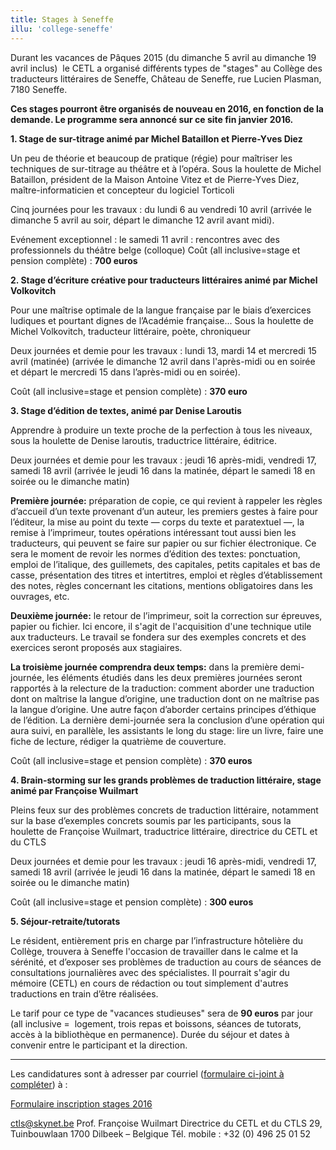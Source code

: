 ```yaml
---
title: Stages à Seneffe
illu: 'college-seneffe'
---
```


Durant les vacances de Pâques 2015 (du dimanche 5 avril au dimanche 19 avril inclus)  le CETL a organisé différents types de "stages" au Collège des traducteurs littéraires de Seneffe, Château de Seneffe, rue Lucien Plasman, 7180 Seneffe.

**Ces stages pourront être organisés de nouveau en 2016, en fonction de la demande. Le programme sera annoncé sur ce site fin janvier 2016.**



**1. Stage de sur-titrage animé par Michel Bataillon et Pierre-Yves Diez**

Un peu de théorie et beaucoup de pratique (régie) pour maîtriser les techniques de sur-titrage au théâtre et à l’opéra.
Sous la houlette de Michel Bataillon, président de la Maison Antoine Vitez et de Pierre-Yves Diez, maître-informaticien et concepteur du logiciel Torticoli

Cinq journées pour les travaux : du lundi 6 au vendredi 10 avril
(arrivée le dimanche 5 avril au soir, départ le dimanche 12 avril avant midi).

Evénement exceptionnel : le samedi 11 avril : rencontres avec des professionnels du théâtre belge (colloque)
Coût (all inclusive=stage et pension complète) : **700 euros**

**2. Stage d’écriture créative pour traducteurs littéraires animé par Michel Volkovitch**

Pour une maîtrise optimale de la langue française par le biais d’exercices ludiques et pourtant dignes de l’Académie française...
Sous la houlette de Michel Volkovitch, traducteur littéraire, poète, chroniqueur

Deux journées et demie pour les travaux : lundi 13, mardi 14 et mercredi 15 avril (matinée)
(arrivée le dimanche 12 avril dans l'après-midi ou en soirée et départ le mercredi 15 dans l’après-midi ou en soirée).

Coût (all inclusive=stage et pension complète) : **370 euro**

**3. Stage d’édition de textes, animé par Denise Laroutis**

Apprendre à produire un texte proche de la perfection à tous les niveaux, sous la houlette de Denise laroutis, traductrice littéraire, éditrice.

Deux journées et demie pour les travaux : jeudi 16 après-midi, vendredi 17, samedi 18 avril
(arrivée le jeudi 16 dans la matinée, départ le samedi 18 en soirée ou le dimanche matin)

**Première journée:** préparation de copie, ce qui revient à rappeler les règles d’accueil d’un texte provenant d’un auteur, les premiers gestes à faire pour l’éditeur, la mise au point du texte — corps du texte et paratextuel —, la remise à l’imprimeur, toutes opérations intéressant tout aussi bien les traducteurs, qui peuvent se faire sur papier ou sur fichier électronique.
Ce sera le moment de revoir les normes d’édition des textes: ponctuation, emploi de l’italique, des guillemets, des capitales, petits capitales et bas de casse, présentation des titres et intertitres, emploi et règles d’établissement des notes, règles concernant les citations, mentions obligatoires dans les ouvrages, etc.

**Deuxième journée:** le retour de l’imprimeur, soit la correction sur épreuves, papier ou fichier. Ici encore, il s'agit de l'acquisition d'une technique utile aux traducteurs. Le travail se fondera sur des exemples concrets et des exercices seront proposés aux stagiaires.

**La troisième journée comprendra deux temps:** dans la première demi-journée, les éléments étudiés dans les deux premières journées seront rapportés à la relecture de la traduction: comment aborder une traduction dont on maîtrise la langue d’origine, une traduction dont on ne maîtrise pas la langue d’origine. Une autre façon d’aborder certains principes d’éthique de l’édition.
La dernière demi-journée sera la conclusion d’une opération qui aura suivi, en parallèle, les assistants le long du stage: lire un livre, faire une fiche de lecture, rédiger la quatrième de couverture.


Coût (all inclusive=stage et pension complète) : **370 euros**

**4. Brain-storming sur les grands problèmes de traduction littéraire, stage animé par Françoise Wuilmart**

Pleins feux sur des problèmes concrets de traduction littéraire, notamment sur la base d’exemples concrets soumis par les participants, sous la houlette de Françoise Wuilmart, traductrice littéraire, directrice du CETL et du CTLS

Deux journées et demie pour les travaux : jeudi 16 après-midi, vendredi 17, samedi 18 avril
(arrivée le jeudi 16 dans la matinée, départ le samedi 18 en soirée ou le dimanche matin)

Coût (all inclusive=stage et pension complète) : **300 euros**

**5. Séjour-retraite/tutorats**

Le résident, entièrement pris en charge par l’infrastructure hôtelière du Collège, trouvera à Seneffe l'occasion de travailler dans le calme et la sérénité, et d’exposer ses problèmes de traduction au cours de séances de consultations journalières avec des spécialistes. Il pourrait s'agir du mémoire (CETL) en cours de rédaction ou tout simplement d'autres traductions en train d’être réalisées.

Le tarif pour ce type de "vacances studieuses" sera de **90 euros** par jour (all inclusive =  logement, trois repas et boissons, séances de tutorats, accès à la bibliothèque en permanence).
Durée du séjour et dates à convenir entre le participant et la direction.

_________________________________________________________________________________

Les candidatures sont à adresser par courriel ([formulaire ci-joint à compléter](/documents/formulaire_inscription_stages_2016.doc)) à :

[Formulaire inscription stages 2016](/presentation_stages__surtitrage_paques_seneffe_2016.doc)

ctls@skynet.be
Prof. Françoise Wuilmart
Directrice du CETL et du CTLS
29, Tuinbouwlaan
1700 Dilbeek – Belgique
Tél. mobile : +32 (0) 496 25 01 52
